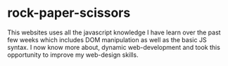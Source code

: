 # rock-paper-scissors

This websites uses all the javascript knowledge I have learn over the past few weeks which includes DOM manipulation as well as the basic JS syntax. I now know more about, dynamic web-development and took this opportunity to improve my web-design skills.